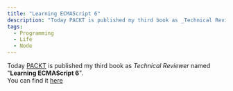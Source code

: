 ```yaml
---
title: "Learning ECMAScript 6"
description: "Today PACKT is published my third book as _Technical Reviewer_ named \"Learning ECMAScript 6\". You can find it here"
tags:
  - Programming
  - Life
  - Node
---
```


Today [PACKT](https://www.packtpub.com) is published my third book as _Technical Reviewer_ named "**Learning ECMAScript 6**".   
You can find it [here](https://www.packtpub.com/web-development/learning-ecmascript-6)